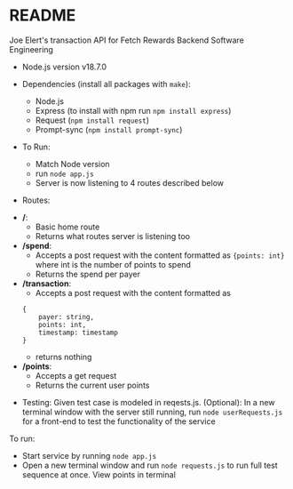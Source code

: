# README

Joe Elert's transaction API for Fetch Rewards Backend Software Engineering

* Node.js version v18.7.0

* Dependencies (install all packages with `make`):
    - Node.js
    - Express (to install with npm run `npm install express`)
    - Request (`npm install request`)
    - Prompt-sync (`npm install prompt-sync`)

* To Run:
    - Match Node version 
    - run `node app.js`
    - Server is now listening to 4 routes described below

* Routes:
- **/**: 
    - Basic home route
    - Returns what routes server is listening too
- **/spend**: 
    - Accepts a post request with the content formatted as `{points: int}` where int is the number of points to spend
    - Returns the spend per payer
- **/transaction**: 
    - Accepts a post request with the content formatted as 
    ```
    {
        payer: string, 
        points: int, 
        timestamp: timestamp
    }
    ```
    - returns nothing 
- **/points**: 
    - Accepts a get request
    - Returns the current user points

* Testing:
Given test case is modeled in reqests.js. 
(Optional): In a new terminal window with the server still running, run `node userRequests.js` for a front-end to test the functionality of the service 

To run: 
- Start service by running `node app.js`
- Open a new terminal window and run `node requests.js` to run full test sequence at once. View points in terminal